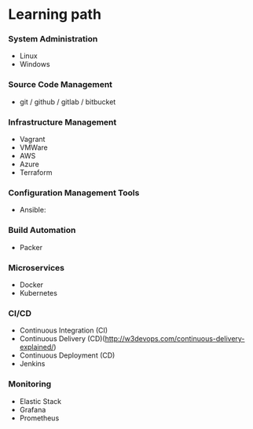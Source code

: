 # Learning path

### System Administration
- Linux
- Windows

### Source Code Management
- git / github / gitlab / bitbucket

### Infrastructure Management
- Vagrant
- VMWare
- AWS
- Azure
- Terraform

### Configuration Management Tools
- Ansible: 

### Build Automation
- Packer

### Microservices
- Docker
- Kubernetes

### CI/CD
- Continuous Integration (CI)
- Continuous Delivery (CD)(http://w3devops.com/continuous-delivery-explained/)
- Continuous Deployment (CD)
- Jenkins

### Monitoring
- Elastic Stack
- Grafana
- Prometheus
